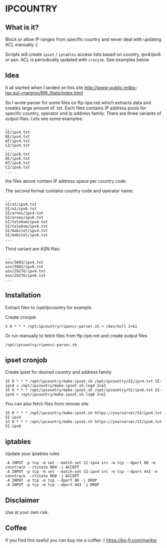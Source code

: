 # IPCOUNTRY

## What is it?
Block or allow IP ranges from specific country and never deal with updating ACL manually :)

Scripts will create `ipset` / `iptables` access lists based on country, ipv4/ipv6 or asn. ACL is periodically updated with `cronjob`. See examples below.

## Idea
It all started when I landed on this site
http://www-public.imtbs-tsp.eu/~maigron/RIR_Stats/index.html

So I wrote parser for some files on ftp.ripe.net which extracts data and creates large amount of .txt. Each files contains IP address pools for specific country, operator and ip address family.
There are three variants of output files. Lets see some examples:
```
...
SI/ipv4.txt
DE/ipv4.txt
AT/ipv4.txt
CZ/ipv4.txt
...
SI/ipv6.txt
DE/ipv6.txt
AT/ipv6.txt
CZ/ipv6.txt
...

```
the files above contain IP address space per country code.

The second format contains country code and operator name:
```
...
SI/a1/ipv4.txt
SI/a1/ipv6.txt
SI/arnes/ipv4.txt
SI/arnes/ipv6.txt
SI/telekom/ipv4.txt
SI/telekom/ipv6.txt
SI/mobitel/ipv4.txt
SI/mobitel/ipv6.txt
...

```

Third variant are ASN files:
```
...
asn/5603/ipv4.txt
asn/5603/ipv6.txt
asn/29276/ipv4.txt
asn/29276/ipv6.txt
...
```

## Installation
Extract files to /opt/ipcountry for example.

Create cronjob

```
5 0 * * * /opt/ipcountry/ripencc-parser.sh > /dev/null 2>&1
```

Or run manually to fetch files from ftp.ripe.net and create output files

```
/opt/ipcountry/ripencc-parser.sh
```

## ipset cronjob
Create ipset for desired country and address family
```
15 0 * * * /opt/ipcountry/make-ipset.sh /opt/ipcountry/SI/ipv4.txt SI-ipv4 > /opt/ipcountry/make-ipset.sh.log4 2>&1
15 0 * * * /opt/ipcountry/make-ipset.sh /opt/ipcountry/SI/ipv6.txt SI-ipv6 > /opt/ipcountry/make-ipset.sh.log6 2>&1
```

You can also fetch files from remote site
```
15 0 * * * /opt/ipcountry/make-ipset.sh https://yourserver/SI/ipv4.txt SI-ipv4
15 0 * * * /opt/ipcountry/make-ipset.sh https://yourserver/SI/ipv6.txt SI-ipv6
```

## iptables

Update your iptables rules 

```
-A INPUT -p tcp -m set --match-set SI-ipv4 src -m tcp --dport 80 -m conntrack --ctstate NEW -j ACCEPT
-A INPUT -p tcp -m set --match-set SI-ipv4 src -m tcp --dport 443 -m conntrack --ctstate NEW -j ACCEPT
-A INPUT -p tcp -m tcp --dport 80 -j DROP
-A INPUT -p tcp -m tcp --dport 443 -j DROP
```

## Disclaimer
Use at your own risk.

## Coffee
If you find this useful you can buy me a coffee :) https://ko-fi.com/markor
